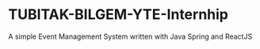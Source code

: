 # TUBITAK-BILGEM-YTE-Internhip
A simple Event Management System written with Java Spring and ReactJS
